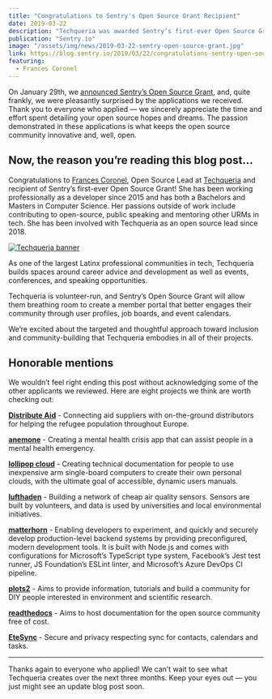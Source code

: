 ```yaml
---
title: "Congratulations to Sentry's Open Source Grant Recipient"
date: 2019-03-22
description: "Techqueria was awarded Sentry’s first-ever Open Source Grant of $10,000"
publication: "Sentry.io"
image: "/assets/img/news/2019-03-22-sentry-open-source-grant.jpg"
link: https://blog.sentry.io/2019/03/22/congratulations-sentry-open-source-grant-recipient
featuring:
  - Frances Coronel
---
```


On January 29th, we [announced Sentry’s Open Source Grant](https://blog.sentry.io/2019/01/29/apply-sentry-open-source-grant), and, quite frankly, we were pleasantly surprised by the applications we received. Thank you to everyone who applied — we sincerely appreciate the time and effort spent detailing your open source hopes and dreams. The passion demonstrated in these applications is what keeps the open source community innovative and, well, open.

## Now, the reason you’re reading this blog post…

Congratulations to [Frances Coronel](https://twitter.com/fvcproductions?lang=en), Open Source Lead at [Techqueria](https://techqueria.org/) and recipient of Sentry’s first-ever Open Source Grant! She has been working professionally as a developer since 2015 and has both a Bachelors and Masters in Computer Science. Her passions outside of work include contributing to open-source, public speaking and mentoring other URMs in tech. She has been involved with Techqueria as an open source lead since 2018.

[![Techqueria banner](https://images.ctfassets.net/em6l9zw4tzag/5l3VeA7ghuTVKUHWghr6lr/067fa02046c8a8a57f6abf277db2ef05/techqueria-banner.png)](https://images.ctfassets.net/em6l9zw4tzag/5l3VeA7ghuTVKUHWghr6lr/067fa02046c8a8a57f6abf277db2ef05/techqueria-banner.png)

As one of the largest Latinx professional communities in tech, Techqueria builds spaces around career advice and development as well as events, conferences, and speaking opportunities.

Techqueria is volunteer-run, and Sentry’s Open Source Grant will allow them breathing room to create a member portal that better engages their community through user profiles, job boards, and event calendars.

We’re excited about the targeted and thoughtful approach toward inclusion and community-building that Techqueria embodies in all of their projects.

## Honorable mentions

We wouldn’t feel right ending this post without acknowledging some of the other applicants we reviewed. Here are eight projects we think are worth checking out:

**[Distribute Aid](https://gitlab.com/distribute-aid/toolbox)** - Connecting aid suppliers with on-the-ground distributors for helping the refugee population throughout Europe.

**[anemone](http://www.anemoneapp.io/)** - Creating a mental health crisis app that can assist people in a mental health emergency.

**[lollipop cloud](https://lollipopcloud.solutions)** - Creating technical documentation for people to use inexpensive arm single-board computers to create their own personal clouds, with the ultimate goal of accessible, dynamic users manuals.

**[lufthaden](http://luftdaten.info)** - Building a network of cheap air quality sensors. Sensors are built by volunteers, and data is used by universities and local environmental initiatives.

**[matterhorn](https://github.com/Ethan-Arrowood/matterhorn)** - Enabling developers to experiment, and quickly and securely develop production-level backend systems by providing preconfigured, modern development tools. It is built with Node.js and comes with configurations for Microsoft’s TypeScript type system, Facebook’s Jest test runner, JS Foundation’s ESLint linter, and Microsoft’s Azure DevOps CI pipeline.

**[plots2](https://github.com/publiclab/plots2)** - Aims to provide information, tutorials and build a community for DIY people interested in environment and scientific research.

**[readthedocs](https://github.com/rtfd/readthedocs.org)** - Aims to host documentation for the open source community free of cost.

**[EteSync](https://www.etesync.com)** - Secure and privacy respecting sync for contacts, calendars and tasks.

---

Thanks again to everyone who applied! We can’t wait to see what Techqueria creates over the next three months. Keep your eyes out — you just might see an update blog post soon.
